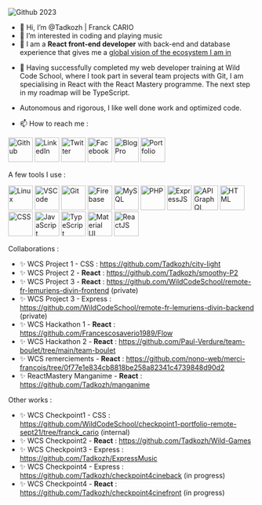 ![Github 2023](https://infodocbib.net/CinemaDev.jpg "My Workspace")


- 👋 Hi, I’m @Tadkozh | Franck CARIO
- 👀 I’m interested in coding and playing music
- 🌱 I am a **React front-end developer** with back-end and database experience that gives me a [global vision of the ecosystem I am in](https://infodocbib.net/2021/05/un-developpeur-web-devrait-connaitre/ "The technologies a web developer should know - FR")
<!---- 💞️ I’m looking to collaborate on ...--->
- 💞️ Having successfully completed my web developer training at Wild Code School, where I took part in several team projects with Git, I am specialising in React with the React Mastery programme. The next step in my roadmap will be TypeScript. 
- Autonomous and rigorous, I like well done work and optimized code.

- 📫 How to reach me :

<a href="https://github.com/Tadkozh" target="_blank" rel="noopener noreferrer"><img src="https://api.iconify.design/mdi:github.svg?color=%23888888" alt="Github" title="Github"  style="height: 50px;"></a>
<a href="https://www.linkedin.com/in/franck-cario-infodocbib/" target="_blank" rel="noopener noreferrer"><img src="https://api.iconify.design/entypo-social:linkedin-with-circle.svg?color=%23888888" alt="LinkedIn" title="LinkedIn"  style="height: 50px;"></a>
<a href="https://twitter.com/infodocbib" target="_blank" rel="noopener noreferrer"><img src="https://api.iconify.design/ant-design:twitter-circle-filled.svg?color=%23888888" alt="Twitter" title="Twitter"  style="height: 50px;"></a>
<a href="https://www.facebook.com/infodocbib" target="_blank" rel="noopener noreferrer"><img src="https://api.iconify.design/ic:baseline-facebook.svg?color=%23888888" alt="Facebook" title="Facebook"  style="height: 50px;"></a>
<a href="https://infodocbib.net/" target="_blank" rel="noopener noreferrer"><img src="https://api.iconify.design/dashicons:welcome-write-blog.svg?color=%23888888" alt="Blog Pro" title="Blog Pro"  style="height: 50px;"></a>
<a href="https://portfolio.infodocbib.net/" target="_blank" rel="noopener noreferrer"><img src="https://api.iconify.design/dashicons:portfolio.svg?color=%23888888" alt="Portfolio" title="Portfolio"  style="height: 50px;"></a>


A few tools I use :

<img src="https://cdn.jsdelivr.net/gh/devicons/devicon/icons/linux/linux-original.svg" alt="Linux" title="Linux" height="50"> <img src="https://cdn.jsdelivr.net/gh/devicons/devicon/icons/vscode/vscode-original.svg" alt="VSCode" title="VSCode" height="50"> <img src="https://cdn.jsdelivr.net/gh/devicons/devicon/icons/git/git-original.svg" alt="Git" title="Git" height="50"> <img src="https://cdn.jsdelivr.net/gh/devicons/devicon/icons/firebase/firebase-plain.svg" alt="Firebase" title="Firebase" height="50">
<img src="https://cdn.jsdelivr.net/gh/devicons/devicon/icons/mysql/mysql-original.svg" alt="MySQL" title="MySQL" height="50">
<img src="https://cdn.jsdelivr.net/gh/devicons/devicon/icons/php/php-original.svg" alt="PHP" title="PHP" height="50">
<img src="https://infodocbib.net/logos/express-js.png" alt="ExpressJS" title="ExpressJS" height="50"> 
<img src="https://cdn.jsdelivr.net/gh/devicons/devicon/icons/graphql/graphql-plain.svg" alt="API GraphQL" title="API GraphQL" height="50"> 
<img src="https://cdn.jsdelivr.net/gh/devicons/devicon/icons/html5/html5-original.svg" alt="HTML" title="HTML" height="50">
<img src="https://cdn.jsdelivr.net/gh/devicons/devicon/icons/css3/css3-original.svg" alt="CSS" title="CSS" height="50">
<img src="https://cdn.jsdelivr.net/gh/devicons/devicon/icons/javascript/javascript-original.svg" alt="JavaScript" title="JavaScript" height="50">
<img src="https://cdn.jsdelivr.net/gh/devicons/devicon/icons/typescript/typescript-original.svg" alt="TypeScript" title="TypeScript" height="50">
<img src="https://cdn.jsdelivr.net/gh/devicons/devicon/icons/materialui/materialui-original.svg" alt="Material UI" title="Material UI" height="50">
<img src="https://cdn.jsdelivr.net/gh/devicons/devicon/icons/react/react-original.svg" alt="ReactJS" title="ReactJS" height="50">

Collaborations :
  - ✨ WCS Project 1 - CSS : https://github.com/Tadkozh/city-light
  - ✨ WCS Project 2 - **React** : https://github.com/Tadkozh/smoothy-P2
  - ✨ WCS Project 3 - **React** : https://github.com/WildCodeSchool/remote-fr-lemuriens-divin-frontend (private)
  - ✨ WCS Project 3 - Express : https://github.com/WildCodeSchool/remote-fr-lemuriens-divin-backend (private)
  - ✨ WCS Hackathon 1 - **React** : https://github.com/Francescosaverio1989/Flow
  - ✨ WCS Hackathon 2 - **React** : https://github.com/Paul-Verdure/team-boulet/tree/main/team-boulet
  - ✨ WCS remerciements - **React** : https://github.com/nono-web/merci-francois/tree/0f77e1e834cb8818be258a82341c4739848d90d2
  - ✨ ReactMastery Manganime - **React** : https://github.com/Tadkozh/manganime

Other works :
  - ✨ WCS Checkpoint1 - CSS : https://github.com/WildCodeSchool/checkpoint1-portfolio-remote-sept21/tree/franck_cario (internal)
  - ✨ WCS Checkpoint2 - **React** : https://github.com/Tadkozh/Wild-Games
  - ✨ WCS Checkpoint3 - Express : https://github.com/Tadkozh/ExpressMusic
  - ✨ WCS Checkpoint4 - Express : https://github.com/Tadkozh/checkpoint4cineback (in progress)
  - ✨ WCS Checkpoint4 - **React** : https://github.com/Tadkozh/checkpoint4cinefront (in progress)

<!---
#### 👷 Check out what I'm currently working on
{{range recentContributions 10}}
- [{{.Repo.Name}}]({{.Repo.URL}}) - {{.Repo.Description}} ({{humanize .OccurredAt}})
{{- end}}

#### 🌱 My latest projects
{{range recentRepos 10}}
- [{{.Name}}]({{.URL}}) - {{.Description}}
{{- end}}

## 📜 My recent blog posts
{{range rss "https://infodocbib.net/feed/" 10}}
- [{{.Title}}]({{.URL}}) ({{humanize .PublishedAt}})
{{- end}}


Tadkozh/Tadkozh is a ✨ special ✨ repository because its `README.md` (this file) appears on your GitHub profile.
You can click the Preview link to take a look at your changes.
--->
